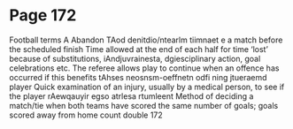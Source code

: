 # Page 172

Football terms
A
Abandon
TAod denitdio/ntearlm tiimnaet e a match before the scheduled finish
Time allowed at the end of each half for time ‘lost’ because of substitutions,
iAndjuvrainesta, dgiesciplinary action, goal celebrations etc.
The referee allows play to continue when an offence has occurred if this benefits
tAhses neosnsm-oeffnetn odfi ning jtueraemd player
Quick examination of an injury, usually by a medical person, to see if the player
rAewqauyir egso atrlesa rtumleent
Method of deciding a match/tie when both teams have scored the same number
of goals; goals scored away from home count double
172

